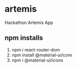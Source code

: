 # artemis
Hackathon Artemis App

## npm installs
1. npm i react-router-dom
2. npm install @material-ui/core
3. npm i @material-ui/icons